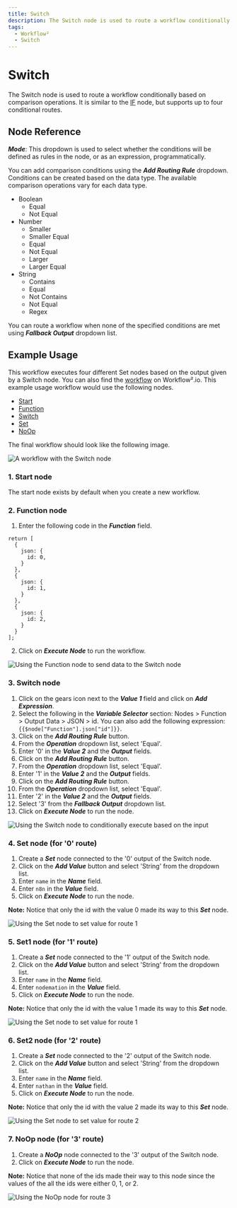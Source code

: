```yaml
---
title: Switch
description: The Switch node is used to route a workflow conditionally based on comparison operations.
tags:
  - Workflow²
  - Switch
---
```


# Switch

The Switch node is used to route a workflow conditionally based on comparison operations. It is similar to the [IF](/workflow/integrations/core-nodes/workflow-nodes-base.if/) node, but supports up to four conditional routes.

## Node Reference

***Mode***: This dropdown is used to select whether the conditions will be defined as rules in the node, or as an expression, programmatically.

You can add comparison conditions using the ***Add Routing Rule*** dropdown. Conditions can be created based on the data type. The available comparison operations vary for each data type.

- Boolean
	- Equal
	- Not Equal
- Number
	- Smaller
	- Smaller Equal
	- Equal
	- Not Equal
	- Larger
	- Larger Equal
- String
	- Contains
	- Equal
	- Not Contains
	- Not Equal
	- Regex

You can route a workflow when none of the specified conditions are met using ***Fallback Output*** dropdown list.


## Example Usage

This workflow executes four different Set nodes based on the output given by a Switch node. You can also find the [workflow](https://n8n.io/workflows/688) on Workflow².io. This example usage workflow would use the following nodes.
- [Start](/workflow/integrations/core-nodes/workflow-nodes-base.start/)
- [Function](/workflow/integrations/core-nodes/workflow-nodes-base.function/)
- [Switch]()
- [Set](/workflow/integrations/core-nodes/workflow-nodes-base.set/)
- [NoOp](/workflow/integrations/core-nodes/workflow-nodes-base.noOp/)


The final workflow should look like the following image.

![A workflow with the Switch node](/_images/integrations/core-nodes/switch/workflow.png)

### 1. Start node

The start node exists by default when you create a new workflow.


### 2. Function node

1. Enter the following code in the ***Function*** field.
```
return [
  {
    json: {
      id: 0,
    }
  },
  {
    json: {
      id: 1,
    }
  },
  {
    json: {
      id: 2,
    }
  }
];
```
2. Click on ***Execute Node*** to run the workflow.

![Using the Function node to send data to the Switch node](/_images/integrations/core-nodes/switch/function_node.png)


### 3. Switch node


1. Click on the gears icon next to the ***Value 1*** field and click on ***Add Expression***.
2. Select the following in the ***Variable Selector*** section: Nodes > Function > Output Data > JSON > id. You can also add the following expression: `{{$node["Function"].json["id"]}}`.
3. Click on the ***Add Routing Rule*** button.
4. From the ***Operation*** dropdown list, select 'Equal'.
5. Enter '0' in the ***Value 2*** and the ***Output*** fields.
6. Click on the ***Add Routing Rule*** button.
7. From the ***Operation*** dropdown list, select 'Equal'.
8. Enter '1' in the ***Value 2*** and the ***Output*** fields.
9. Click on the ***Add Routing Rule*** button.
10. From the ***Operation*** dropdown list, select 'Equal'.
11. Enter '2' in the ***Value 2*** and the ***Output*** fields.
12. Select '3' from the ***Fallback Output*** dropdown list.
13. Click on ***Execute Node*** to run the node.


![Using the Switch node to conditionally execute based on the input](/_images/integrations/core-nodes/switch/switch_node.png)


### 4. Set node (for '0' route)

1. Create a ***Set*** node connected to the '0' output of the Switch node.
2. Click on the ***Add Value*** button and select 'String' from the dropdown list.
3. Enter `name` in the ***Name*** field.
4. Enter `n8n` in the ***Value*** field.
5. Click on ***Execute Node*** to run the node.

**Note:** Notice that only the id with the value 0 made its way to this ***Set*** node.

![Using the Set node to set value for route 1](/_images/integrations/core-nodes/switch/set_node.png)


### 5. Set1 node (for '1' route)

1. Create a ***Set*** node connected to the '1' output of the Switch node.
2. Click on the ***Add Value*** button and select 'String' from the dropdown list.
3. Enter `name` in the ***Name*** field.
4. Enter `nodemation` in the ***Value*** field.
5. Click on ***Execute Node*** to run the node.

**Note:** Notice that only the id with the value 1 made its way to this ***Set*** node.

![Using the Set node to set value for route 1](/_images/integrations/core-nodes/switch/set1_node.png)

### 6. Set2 node (for '2' route)

1. Create a ***Set*** node connected to the '2' output of the Switch node.
2. Click on the ***Add Value*** button and select 'String' from the dropdown list.
3. Enter `name` in the ***Name*** field.
4. Enter `nathan` in the ***Value*** field.
5. Click on ***Execute Node*** to run the node.

**Note:** Notice that only the id with the value 2 made its way to this ***Set*** node.

![Using the Set node to set value for route 2](/_images/integrations/core-nodes/switch/set2_node.png)

### 7. NoOp node (for '3' route)

1. Create a ***NoOp*** node connected to the '3' output of the Switch node.
2. Click on ***Execute Node*** to run the node.

**Note:** Notice that none of the ids made their way to this node since the values of the all the ids were either 0, 1, or 2.

![Using the NoOp node for route 3](/_images/integrations/core-nodes/switch/noop_node.png)




